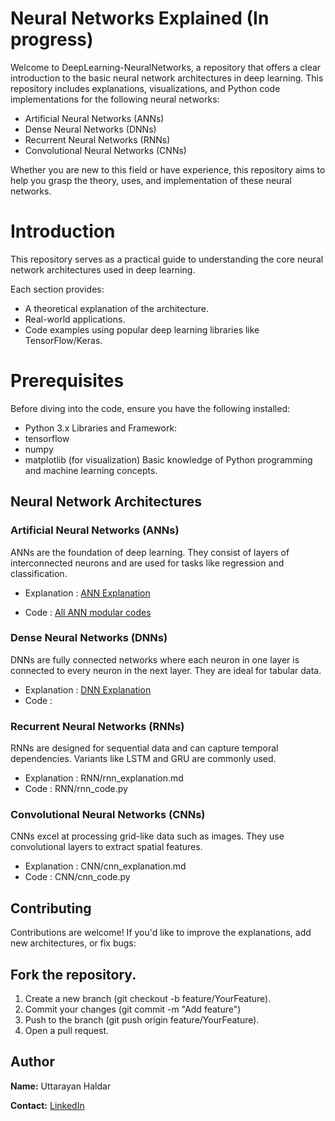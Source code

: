 # Neural Networks Explained (In progress)
Welcome to DeepLearning-NeuralNetworks, a repository that offers a clear introduction to the basic neural network architectures in deep learning. This repository includes explanations, visualizations, and Python code implementations for the following neural networks:

- Artificial Neural Networks (ANNs)
- Dense Neural Networks (DNNs)
- Recurrent Neural Networks (RNNs)
- Convolutional Neural Networks (CNNs)

Whether you are new to this field or have experience, this repository aims to help you grasp the theory, uses, and implementation of these neural networks.


# Introduction
This repository serves as a practical guide to understanding the core neural network architectures used in deep learning. 

Each section provides:

- A theoretical explanation of the architecture.
- Real-world applications.
- Code examples using popular deep learning libraries like TensorFlow/Keras.

# Prerequisites
Before diving into the code, ensure you have the following installed:
- Python 3.x
Libraries and Framework:
- tensorflow
- numpy
- matplotlib (for visualization)
Basic knowledge of Python programming and machine learning concepts.


## Neural Network Architectures
### Artificial Neural Networks (ANNs)
ANNs are the foundation of deep learning. They consist of layers of interconnected neurons and are used for tasks like regression and classification.

- Explanation : [ANN Explanation](https://github.com/Uttarayan002/DeepLearning-NeuralNetworks/blob/main/Artificial%20Neural%20Network/Readme.md)

- Code : [All ANN modular codes]()

### Dense Neural Networks (DNNs)
DNNs are fully connected networks where each neuron in one layer is connected to every neuron in the next layer. They are ideal for tabular data.

- Explanation : [DNN Explanation](https://github.com/Uttarayan002/DeepLearning-NeuralNetworks/blob/main/Dense%20Neural%20Network/README.md)
- Code : 

### Recurrent Neural Networks (RNNs)
RNNs are designed for sequential data and can capture temporal dependencies. Variants like LSTM and GRU are commonly used.
- Explanation : RNN/rnn_explanation.md
- Code : RNN/rnn_code.py

### Convolutional Neural Networks (CNNs)
CNNs excel at processing grid-like data such as images. They use convolutional layers to extract spatial features.

- Explanation : CNN/cnn_explanation.md
- Code : CNN/cnn_code.py

## Contributing
Contributions are welcome! If you'd like to improve the explanations, add new architectures, or fix bugs:

## Fork the repository.
1. Create a new branch (git checkout -b feature/YourFeature).
2. Commit your changes (git commit -m "Add feature")
3. Push to the branch (git push origin feature/YourFeature).
4. Open a pull request.

## Author
**Name:** Uttarayan Haldar

**Contact:** [LinkedIn](https://www.linkedin.com/in/uttarayan-haldar-583786286/)
